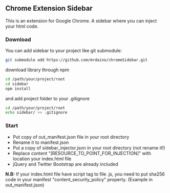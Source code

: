 ## Chrome Extension Sidebar

This is an extension for Google Chrome. A sidebar where you can inject your html code.

### Download

You can add sidebar to your project like git submodule:
```bash
git submodule add https://github.com/mrdaino/chromeSidebar.git
```
download library through npm
```bash
cd /path/your/project/root
cd sidebar
npm install
```
and add project folder to your .gitignore
```bash
cd /path/your/project/root
echo sidebar/ >> .gitignore
```

### Start

- Put copy of out_manifest.json file in your root directory
- Rename it to manifest.json
- Put a copy of sidebar_injector.json in your root directory (not rename it!)
- Replace content "[RESOURCE_TO_POINT_FOR_INJECTION]" with location your index.html file
- jQuery and Twitter Bootstrap are already included




**N.B:** If your index.html file have script tag to file .js, you need to put sha256 code
in your manifest "content_security_policy" property. (Example in out_manifest.json)
